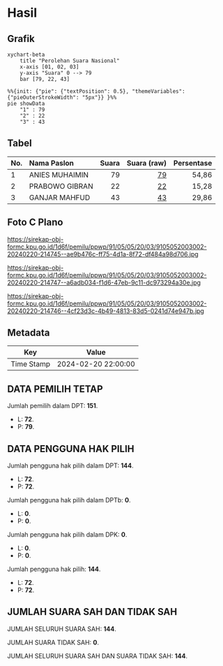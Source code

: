 # Hasil

## Grafik

```mermaid
xychart-beta
    title "Perolehan Suara Nasional"
    x-axis [01, 02, 03]
    y-axis "Suara" 0 --> 79
    bar [79, 22, 43]
```

```mermaid
%%{init: {"pie": {"textPosition": 0.5}, "themeVariables": {"pieOuterStrokeWidth": "5px"}} }%%
pie showData
    "1" : 79
    "2" : 22
    "3" : 43
```

## Tabel

| No. | Nama Paslon    | Suara | Suara (raw) | Persentase |
|:--- |:-------------- | -----:| -----------:| ----------:|
| 1   | ANIES MUHAIMIN | 79    | [79][p-1]   | 54,86      |
| 2   | PRABOWO GIBRAN | 22    | [22][p-2]   | 15,28      |
| 3   | GANJAR MAHFUD  | 43    | [43][p-3]   | 29,86      |


[p-1]: https://github.com/gigit-pemilu/pemilu-2024/blob/main/pilpres/hitung-suara/sub/91-papua/sub/05-kepulauan-yapen/sub/05-poom/sub/2003-serewen/sub/002-tps/sub/paslon-1.txt
[p-2]: https://github.com/gigit-pemilu/pemilu-2024/blob/main/pilpres/hitung-suara/sub/91-papua/sub/05-kepulauan-yapen/sub/05-poom/sub/2003-serewen/sub/002-tps/sub/paslon-2.txt
[p-3]: https://github.com/gigit-pemilu/pemilu-2024/blob/main/pilpres/hitung-suara/sub/91-papua/sub/05-kepulauan-yapen/sub/05-poom/sub/2003-serewen/sub/002-tps/sub/paslon-3.txt

## Foto C Plano

https://sirekap-obj-formc.kpu.go.id/1d6f/pemilu/ppwp/91/05/05/20/03/9105052003002-20240220-214745--ae9b476c-ff75-4d1a-8f72-df484a98d706.jpg

https://sirekap-obj-formc.kpu.go.id/1d6f/pemilu/ppwp/91/05/05/20/03/9105052003002-20240220-214747--a6adb034-f1d6-47eb-9c11-dc973294a30e.jpg

https://sirekap-obj-formc.kpu.go.id/1d6f/pemilu/ppwp/91/05/05/20/03/9105052003002-20240220-214746--4cf23d3c-4b49-4813-83d5-0241d74e947b.jpg


## Metadata

| Key        | Value               |
| ---------- | ------------------- |
| Time Stamp | 2024-02-20 22:00:00 |


## DATA PEMILIH TETAP

Jumlah pemilih dalam DPT: **151**.
 * L: **72**.
 * P: **79**.

## DATA PENGGUNA HAK PILIH

Jumlah pengguna hak pilih dalam DPT: **144**.
 * L: **72**.
 * P: **72**.

Jumlah pengguna hak pilih dalam DPTb: **0**.
 * L: **0**.
 * P: **0**.

Jumlah pengguna hak pilih dalam DPK: **0**.
 * L: **0**.
 * P: **0**.

Jumlah pengguna hak pilih: **144**.
 * L: **72**.
 * P: **72**.

## JUMLAH SUARA SAH DAN TIDAK SAH

JUMLAH SELURUH SUARA SAH: **144**.

JUMLAH SUARA TIDAK SAH: **0**.

JUMLAH SELURUH SUARA SAH DAN SUARA TIDAK SAH: **144**.


